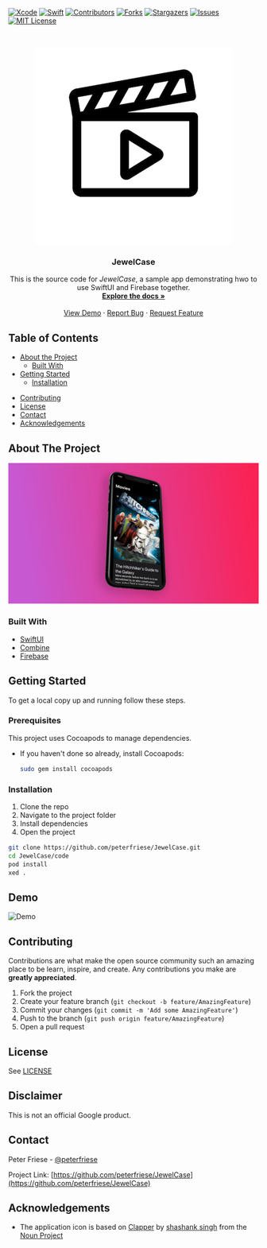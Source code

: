 <!-- PROJECT SHIELDS -->
[![Xcode][xcode-shield]][xcode-url]
[![Swift][swift-shield]][swift-url]
[![Contributors][contributors-shield]][contributors-url]
[![Forks][forks-shield]][forks-url]
[![Stargazers][stars-shield]][stars-url]
[![Issues][issues-shield]][issues-url]
[![MIT License][license-shield]][license-url]

<!-- PROJECT LOGO -->
<br />
<p align="center">
  <a href="https://github.com/peterfriese/JewelCase">
    <img src="assets/logo/JewelCase.png" alt="Logo">
  </a>

  <h3 align="center">JewelCase</h3>

  <p align="center">
    This is the source code for <i>JewelCase</i>, a sample app demonstrating hwo to use SwiftUI and Firebase together.
    <br />
    <a href="https://github.com/peterfriese/JewelCase"><strong>Explore the docs »</strong></a>
    <br />
    <br />
    <a href="https://github.com/peterfriese/JewelCase#Demo">View Demo</a>
    ·
    <a href="https://github.com/peterfriese/JewelCase/issues">Report Bug</a>
    ·
    <a href="https://github.com/peterfriese/JewelCase/issues">Request Feature</a>
  </p>
</p>

<!-- TABLE OF CONTENTS -->
## Table of Contents

* [About the Project](#about-the-project)
  * [Built With](#built-with)
* [Getting Started](#getting-started)
  <!-- * [Prerequisites](#prerequisites) -->
  * [Installation](#installation)
<!-- * [Usage](#usage) -->
<!-- * [Roadmap](#roadmap) -->
* [Contributing](#contributing)
* [License](#license)
* [Contact](#contact)
* [Acknowledgements](#acknowledgements)

<!-- ABOUT THE PROJECT -->
## About The Project

![Screenshot][product-screenshot]

### Built With

* [SwiftUI](https://developer.apple.com/xcode/swiftui/)
* [Combine](https://developer.apple.com/documentation/combine)
* [Firebase](https://firebase.google.com)

<!-- GETTING STARTED -->
## Getting Started

To get a local copy up and running follow these steps.

### Prerequisites

This project uses Cocoapods to manage dependencies.

* If you haven't done so already, install Cocoapods:

  ``` bash
  sudo gem install cocoapods
  ```

### Installation

1. Clone the repo
2. Navigate to the project folder
3. Install dependencies
4. Open the project

``` bash
git clone https://github.com/peterfriese/JewelCase.git
cd JewelCase/code
pod install
xed .
```

<!-- Demo -->
## Demo

![Demo][product-demo]


<!-- CONTRIBUTING -->
## Contributing

Contributions are what make the open source community such an amazing place to be learn, inspire, and create. Any contributions you make are **greatly appreciated**.

1. Fork the project
2. Create your feature branch (`git checkout -b feature/AmazingFeature`)
3. Commit your changes (`git commit -m 'Add some AmazingFeature'`)
4. Push to the branch (`git push origin feature/AmazingFeature`)
5. Open a pull request

<!-- LICENSE -->
## License

See [LICENSE](LICENSE)

<!-- Disclaimer -->
## Disclaimer

This is not an official Google product.

<!-- CONTACT -->
## Contact

Peter Friese - [@peterfriese](https://twitter.com/peterfriese)

Project Link: [https://github.com/peterfriese/JewelCase](https://github.com/peterfriese/JewelCase)

<!-- ACKNOWLEDGEMENTS -->

## Acknowledgements

* The application icon is based on [Clapper](https://thenounproject.com/term/clapper/3233826/) by [shashank singh](https://thenounproject.com/rshashank19/) from the [Noun Project](https://thenounproject.com/)


<!-- MARKDOWN LINKS & IMAGES -->
<!-- https://www.markdownguide.org/basic-syntax/#reference-style-links -->
[xcode-shield]: https://img.shields.io/badge/xcode-v12.0b3-blue
[xcode-url]: https://developer.apple.com/xcode/

[swift-shield]: https://img.shields.io/badge/swift-v5.3-%23fe4b2d
[swift-url]: https://swift.org/

[contributors-shield]: https://img.shields.io/github/contributors/peterfriese/JewelCase.svg?style=flat-square
[contributors-url]: https://github.com/peterfriese/JewelCase/graphs/contributors

[forks-shield]: https://img.shields.io/github/forks/peterfriese/JewelCase.svg?style=flat-square
[forks-url]: https://github.com/peterfriese/JewelCase/network/members

[stars-shield]: https://img.shields.io/github/stars/peterfriese/JewelCase.svg?style=flat-square
[stars-url]: https://github.com/peterfriese/JewelCase/stargazers

[issues-shield]: https://img.shields.io/github/issues/peterfriese/JewelCase.svg?style=flat-square
[issues-url]: https://github.com/peterfriese/JewelCase/issues

[license-shield]: https://img.shields.io/github/license/peterfriese/JewelCase.svg?style=flat-square
[license-url]: https://github.com/peterfriese/JewelCase/blob/master/LICENSE

[linkedin-shield]: https://img.shields.io/badge/-LinkedIn-black.svg?style=flat-square&logo=linkedin&colorB=555
[linkedin-url]: https://linkedin.com/in/peterfriese

[product-demo]: assets/demo.gif
[product-screenshot]: assets/screenshot.png "Screenshot of JewelCase, a sample app demonstrating how to use SwiftUI and Firebase together"
